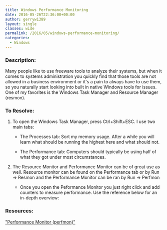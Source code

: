 ```yaml
---
title: Windows Performance Monitoring
date: 2016-05-26T22:36:00+00:00
author: gerryw1389
layout: single
classes: wide
permalink: /2016/05/windows-performance-monitoring/
categories:
  - Windows
---
```

<!--more-->

### Description:

Many people like to use freeware tools to analyze their systems, but when it comes to systems administration you quickly find that those tools are not allowed in a business environment or it's a pain to always have to use them, so you naturally start looking into built in native Windows tools for issues. One of my favorites is the Windows Task Manager and Resource Manager (resmon).

### To Resolve:

1. To open the Windows Task Manager, press Ctrl+Shift+ESC. I use two main tabs:

   - The Processes tab: Sort my memory usage. After a while you will learn what should be running the highest here and what should not.

   - The Performance tab: Computers should typically be using half of what they got under most circumstances.

2. The Resource Monitor and Performance Monitor can be of great use as well. Resource monitor can be found on the Performance tab or by Run => Resmon and the Performance Monitor can be ran by Run => Perfmon

   - Once you open the Peformance Monitor you just right click and add counters to measure performance. Use the reference below for an in-depth overview:

### Resources:

["Performance Monitor (perfmon)"](http://www.computerperformance.co.uk/HealthCheck/index.htm)